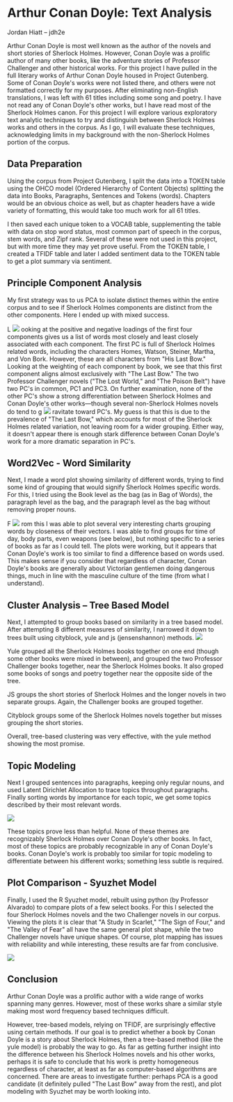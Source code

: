 # Arthur Conan Doyle: Text Analysis

Jordan Hiatt – jdh2e

Arthur Conan Doyle is most well known as the author of the novels and short stories of Sherlock Holmes. However, Conan Doyle was a prolific author of many other books, like the adventure stories of Professor Challenger and other historical works. For this project I have pulled in the full literary works of Arthur Conan Doyle housed in Project Gutenberg. Some of Conan Doyle&#39;s works were not listed there, and others were not formatted correctly for my purposes. After eliminating non-English translations, I was left with 61 titles including some song and poetry. I have not read any of Conan Doyle&#39;s other works, but I have read most of the Sherlock Holmes canon. For this project I will explore various exploratory text analytic techniques to try and distinguish between Sherlock Holmes works and others in the corpus. As I go, I will evaluate these techniques, acknowledging limits in my background with the non-Sherlock Holmes portion of the corpus.

## Data Preparation

Using the corpus from Project Gutenberg, I split the data into a TOKEN table using the OHCO model (Ordered Hierarchy of Content Objects) splitting the data into Books, Paragraphs, Sentences and Tokens (words). Chapters would be an obvious choice as well, but as chapter headers have a wide variety of formatting, this would take too much work for all 61 titles.

I then saved each unique token to a VOCAB table, supplementing the table with data on stop word status, most common part of speech in the corpus, stem words, and Zipf rank. Several of these were not used in this project, but with more time they may yet prove useful. From the TOKEN table, I created a TFIDF table and later I added sentiment data to the TOKEN table to get a plot summary via sentiment.

## Principle Component Analysis

My first strategy was to us PCA to isolate distinct themes within the entire corpus and to see if Sherlock Holmes components are distinct from the other components. Here I ended up with mixed success.

L ![](RackMultipart20211015-4-kdy8r6_html_211b262390adcf28.png) ooking at the positive and negative loadings of the first four components gives us a list of words most closely and least closely associated with each component. The first PC is full of Sherlock Holmes related words, including the characters Homes, Watson, Steiner, Martha, and Von Bork. However, these are all characters from &quot;His Last Bow.&quot; Looking at the weighting of each component by book, we see that this first component aligns almost exclusively with &quot;The Last Bow.&quot; The two Professor Challenger novels (&quot;The Lost World,&quot; and &quot;The Poison Belt&quot;) have two PC&#39;s in common, PC1 and PC3. On further examination, none of the other PC&#39;s show a strong differentiation between Sherlock Holmes and Conan Doyle&#39;s other works—though several non-Sherlock Holmes novels do tend to g ![](RackMultipart20211015-4-kdy8r6_html_ce28fc06f2ef0238.png) ravitate toward PC&#39;s. My guess is that this is due to the prevalence of &quot;The Last Bow,&quot; which accounts for most of the Sherlock Holmes related variation, not leaving room for a wider grouping. Either way, it doesn&#39;t appear there is enough stark difference between Conan Doyle&#39;s work for a more dramatic separation in PC&#39;s.

## Word2Vec - Word Similarity

Next, I made a word plot showing similarity of different words, trying to find some kind of grouping that would signify Sherlock Holmes specific words. For this, I tried using the Book level as the bag (as in Bag of Words), the paragraph level as the bag, and the paragraph level as the bag without removing proper nouns.

F ![](RackMultipart20211015-4-kdy8r6_html_fe84e317d180ada1.png) rom this I was able to plot several very interesting charts grouping words by closeness of their vectors. I was able to find groups for time of day, body parts, even weapons (see below), but nothing specific to a series of books as far as I could tell. The plots were working, but it appears that Conan Doyle&#39;s work is too similar to find a difference based on words used. This makes sense if you consider that regardless of character, Conan Doyle&#39;s books are generally about Victorian gentlemen doing dangerous things, much in line with the masculine culture of the time (from what I understand).

## Cluster Analysis – Tree Based Model

Next, I attempted to group books based on similarity in a tree based model. After attempting 8 different measures of similarity, I narrowed it down to trees built using cityblock, yule and js (jensenshannon) methods. ![](RackMultipart20211015-4-kdy8r6_html_25cbccb9f0fc0a50.png)

Yule grouped all the Sherlock Holmes books together on one end (though some other books were mixed in between), and grouped the two Professor Challenger books together, near the Sherlock Holmes books. It also groped some books of songs and poetry together near the opposite side of the tree.

JS groups the short stories of Sherlock Holmes and the longer novels in two separate groups. Again, the Challenger books are grouped together.

Cityblock groups some of the Sherlock Holmes novels together but misses grouping the short stories.

Overall, tree-based clustering was very effective, with the yule method showing the most promise.

## Topic Modeling

Next I grouped sentences into paragraphs, keeping only regular nouns, and used Latent Dirichlet Allocation to trace topics throughout paragraphs. Finally sorting words by importance for each topic, we get some topics described by their most relevant words.

![](RackMultipart20211015-4-kdy8r6_html_2ea93b1cca62e2ad.png)

These topics prove less than helpful. None of these themes are recognizably Sherlock Holmes over Conan Doyle&#39;s other books. In fact, most of these topics are probably recognizable in any of Conan Doyle&#39;s books. Conan Doyle&#39;s work is probably too similar for topic modeling to differentiate between his different works; something less subtle is required.

## Plot Comparison - Syuzhet Model

Finally, I used the R Syuzhet model, rebuilt using python (by Professor Alvarado) to compare plots of a few select books. For this I selected the four Sherlock Holmes novels and the two Challenger novels in our corpus. Viewing the plots it is clear that &quot;A Study in Scarlet,&quot; &quot;The Sign of Four,&quot; and &quot;The Valley of Fear&quot; all have the same general plot shape, while the two Challenger novels have unique shapes. Of course, plot mapping has issues with reliability and while interesting, these results are far from conclusive.

![](RackMultipart20211015-4-kdy8r6_html_3b409b7329429bdd.png)

## Conclusion

Arthur Conan Doyle was a prolific author with a wide range of works spanning many genres. However, most of these works share a similar style making most word frequency based techniques difficult.

However, tree-based models, relying on TFIDF, are surprisingly effective using certain methods. If our goal is to predict whether a book by Conan Doyle is a story about Sherlock Holmes, then a tree-based method (like the yule model) is probably the way to go. As far as getting further insight into the difference between his Sherlock Holmes novels and his other works, perhaps it is safe to conclude that his work is pretty homogeneous regardless of character, at least as far as computer-based algorithms are concerned. There are areas to investigate further: perhaps PCA is a good candidate (it definitely pulled &quot;The Last Bow&quot; away from the rest), and plot modeling with Syuzhet may be worth looking into.
